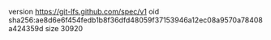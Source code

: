 version https://git-lfs.github.com/spec/v1
oid sha256:ae8d6e6f454fedb1b8f36dfd48059f37153946a12ec08a9570a78408a424359d
size 30920
